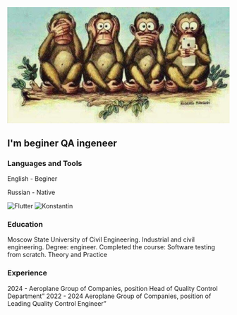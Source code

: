 ![Header](https://github.com/Konstantin271186/Konstantin271186/blob/main/Foto/4164.jpg)

## I'm beginer QA ingeneer

### Languages and Tools
English - Beginer

Russian - Native

![Flutter](https://img.shields.io/badge/-Flutter-black?style=for-the-badge&logo=javascript)
![Konstantin](https://img.shields.io/badge/-Konstantin-black?style=for-the-badge&logo=javascript)

### Education
Moscow State University of Civil Engineering. Industrial and civil engineering. Degree: engineer.
Completed the course: Software testing from scratch. Theory and Practice

### Experience
2024 - Aeroplane Group of Companies, position Head of Quality Control Department”
2022 - 2024 Aeroplane Group of Companies, position of Leading Quality Control Engineer”
